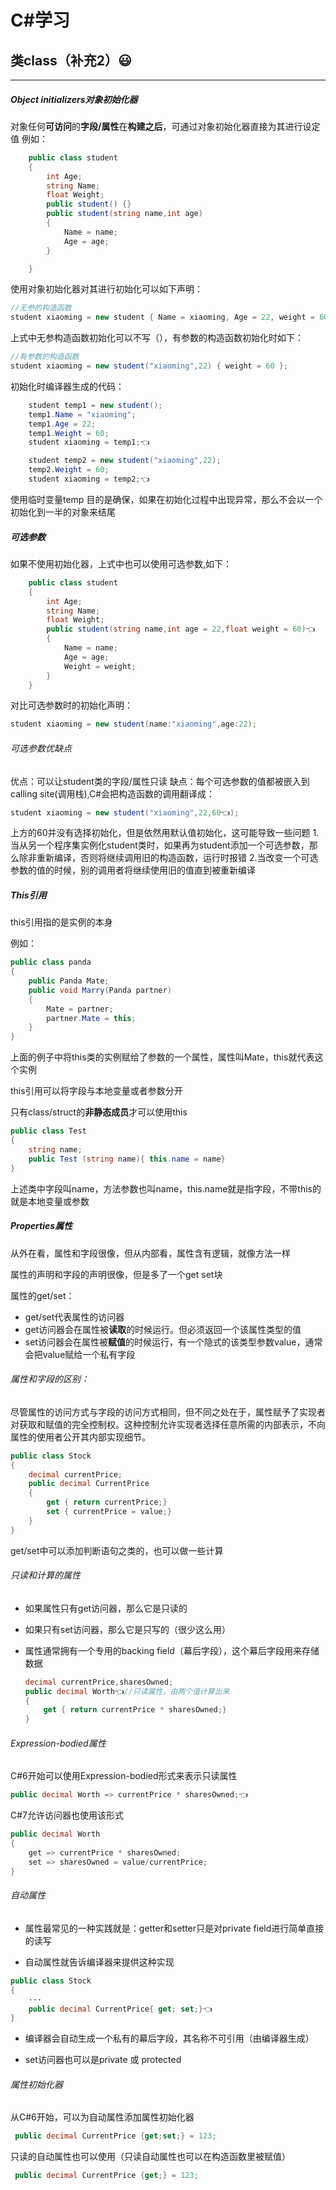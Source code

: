 # C#学习
## 类class（补充2）😃
***
##### Object initializers对象初始化器
对象任何**可访问**的**字段/属性**在**构建之后**，可通过对象初始化器直接为其进行设定值
例如：

```csharp
    public class student
    {
        int Age;
        string Name;
        float Weight;
        public student() {}
        public student(string name,int age)
        {
            Name = name;
            Age = age;
        }

    }
```
使用对象初始化器对其进行初始化可以如下声明：
```csharp
//无参的构造函数
student xiaoming = new student { Name = xiaoming, Age = 22, weight = 60 };
```
上式中无参构造函数初始化可以不写（），有参数的构造函数初始化时如下：
```csharp
//有参数的构造函数
student xiaoming = new student("xiaoming",22) { weight = 60 };
```
初始化时编译器生成的代码：
```csharp
    student temp1 = new student();
    temp1.Name = "xiaoming";
    temp1.Age = 22;
    temp1.Weight = 60;
    student xiaoming = temp1;👈

    student temp2 = new student("xiaoming",22);
    temp2.Weight = 60;
    student xiaoming = temp2;👈
```
使用临时变量temp
目的是确保，如果在初始化过程中出现异常，那么不会以一个初始化到一半的对象来结尾

##### 可选参数
如果不使用初始化器，上式中也可以使用可选参数,如下：
```csharp
    public class student
    {
        int Age;
        string Name;
        float Weight;
        public student(string name,int age = 22,float weight = 60)👈
        {
            Name = name;
            Age = age;
            Weight = weight;
        }
    }
```
对比可选参数时的初始化声明：
```csharp
student xiaoming = new student(name:"xiaoming",age:22);
```
###### 可选参数优缺点
优点：可以让student类的字段/属性只读
缺点：每个可选参数的值都被嵌入到calling site(调用栈),C#会把构造函数的调用翻译成：
```csharp
student xiaoming = new student("xiaoming",22,60👈);
```
上方的60并没有选择初始化，但是依然用默认值初始化，这可能导致一些问题
1.当从另一个程序集实例化student类时，如果再为student添加一个可选参数，那么除非重新编译，否则将继续调用旧的构造函数，运行时报错
2.当改变一个可选参数的值的时候，别的调用者将继续使用旧的值直到被重新编译

##### This引用
this引用指的是实例的本身

例如：

```csharp
public class panda
{
    public Panda Mate;
    public void Marry(Panda partner)
    {
        Mate = partner;
        partner.Mate = this;
    }
}
```

上面的例子中将this类的实例赋给了参数的一个属性，属性叫Mate，this就代表这个实例



this引用可以将字段与本地变量或者参数分开

只有class/struct的**非静态成员**才可以使用this

```csharp
public class Test
{
    string name;
    public Test (string name){ this.name = name}
}
```

上述类中字段叫name，方法参数也叫name，this.name就是指字段，不带this的就是本地变量或参数



##### Properties属性

从外在看，属性和字段很像，但从内部看，属性含有逻辑，就像方法一样

属性的声明和字段的声明很像，但是多了一个get set块

属性的get/set：

- get/set代表属性的访问器
- get访问器会在属性被**读取**的时候运行。但必须返回一个该属性类型的值
- set访问器会在属性被**赋值**的时候运行，有一个隐式的该类型参数value，通常会把value赋给一个私有字段

###### 属性和字段的区别：

尽管属性的访问方式与字段的访问方式相同，但不同之处在于，属性赋予了实现者对获取和赋值的完全控制权。这种控制允许实现者选择任意所需的内部表示，不向属性的使用者公开其内部实现细节。

```csharp
public class Stock
{
    decimal currentPrice;
    public decimal CurrentPrice
    {
        get { return currentPrice;}
        set { currentPrice = value;}
    }
}
```

get/set中可以添加判断语句之类的，也可以做一些计算



###### 只读和计算的属性

- 如果属性只有get访问器，那么它是只读的

- 如果只有set访问器，那么它是只写的（很少这么用）

- 属性通常拥有一个专用的backing field（幕后字段），这个幕后字段用来存储数据

  ```csharp
  decimal currentPrice,sharesOwned;
  public decimal Worth👈//只读属性，由两个值计算出来
  {
      get { return currentPrice * sharesOwned;}
  }
  ```

  

###### Expression-bodied属性

C#6开始可以使用Expression-bodied形式来表示只读属性

```csharp
public decimal Worth => currentPrice * sharesOwned;👈
```



C#7允许访问器也使用该形式

```csharp
public decimal Worth
{
    get => currentPrice * sharesOwned;
    set => sharesOwned = value/currentPrice;
}
```
###### 自动属性

- 属性最常见的一种实践就是：getter和setter只是对private field进行简单直接的读写

- 自动属性就告诉编译器来提供这种实现

```csharp
public class Stock
{
    ···
    public decimal CurrentPrice{ get; set;}👈
}
```

- 编译器会自动生成一个私有的幕后字段，其名称不可引用（由编译器生成）

- set访问器也可以是private 或 protected

###### 属性初始化器

从C#6开始，可以为自动属性添加属性初始化器

```csharp
 public decimal CurrentPrice {get;set;} = 123;
```

只读的自动属性也可以使用（只读自动属性也可以在构造函数里被赋值）

```csharp
 public decimal CurrentPrice {get;} = 123;
```





